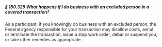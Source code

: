 ##### § 180.325 What happens if I do business with an excluded person in a covered transaction? #####

As a participant, if you knowingly do business with an excluded person, the Federal agency responsible for your transaction may disallow costs, annul or terminate the transaction, issue a stop work order, debar or suspend you, or take other remedies as appropriate.